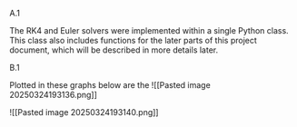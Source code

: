 A.1

The RK4 and Euler solvers were implemented within a single Python class. This class also includes functions for the later parts of this project document, which will be described in more details later.


B.1

Plotted in these graphs below are the 
![[Pasted image 20250324193136.png]]

![[Pasted image 20250324193140.png]]
